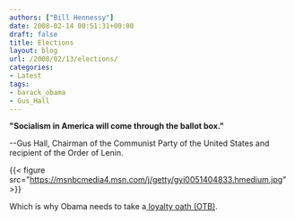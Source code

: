 ```yaml
---
authors: ["Bill Hennessy"]
date: 2008-02-14 00:51:31+00:00
draft: false
title: Elections
layout: blog
url: /2008/02/13/elections/
categories:
- Latest
tags:
- barack_obama
- Gus_Hall
---
```


**"Socialism in America will come through the ballot box."**

 

--Gus Hall, Chairman of the Communist Party of the United States and recipient of the Order of Lenin.

 

{{< figure src="https://msnbcmedia4.msn.com/j/getty/gyi0051404833.hmedium.jpg" >}}


 

Which is why Obama needs to take a[ loyalty oath (OTB)](https://www.outsidethebeltway.com/archives/2008/02/obama_che_guevara_flag_scandal/).
